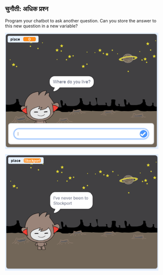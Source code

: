## चुनौती: अधिक प्रश्न

Program your chatbot to ask another question. Can you store the answer to this new question in a new variable?

![अधिक प्रश्न](images/chatbot-question1.png)

![अधिक प्रश्न](images/chatbot-question2.png)